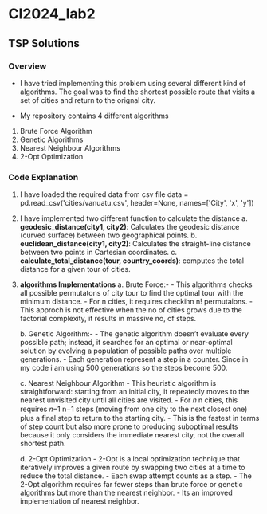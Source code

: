# CI2024_lab2

## TSP Solutions

### Overview

- I have tried implementing this problem using several different kind of algorithms. The goal was to find the shortest possible route that visits a set of cities and return to the orignal city. 

- My repository contains 4 different algorithms
 1. Brute Force Algorithm
 2. Genetic Algorithms
 3. Nearest Neighbour Algorithms
 4. 2-Opt Optimization

### Code Explanation
1. I have loaded the required data from csv file 
     data = pd.read_csv('cities/vanuatu.csv', header=None, names=['City', 'x', 'y'])

2. I have implemented two different function to calculate the distance
    a. **geodesic_distance(city1, city2)**: Calculates the geodesic distance (curved surface) between two geographical points.
    b. **euclidean_distance(city1, city2)**: Calculates the straight-line distance between two points in Cartesian coordinates.
    c. **calculate_total_distance(tour, country_coords)**: computes the total distance for a given tour of cities.

3. **algorithms Implementations**
    a. Brute Force:-
       - This algorithms checks all possible permutatons of city tour to find the optimal tour with the minimum distance.
       - For n cities, it requires checkihn n! permutaions.
       - This approch is not effective when the no of cities grows due to the factorial complexity, it results in massive no, of steps.

    b. Genetic Algorithm:- 
       - The genetic algorithm doesn’t evaluate every possible path; instead, it searches for an optimal or near-optimal solution by evolving a population of possible paths over multiple generations.
        - Each generation represent a step in a counter. Since in my code i am using 500 generations so the steps become 500.
    
    c. Nearest Neighbour Algorithm
       - This heuristic algorithm is straightforward: starting from an initial city, it repeatedly moves to the nearest unvisited city until all cities are visited.
       - For 𝑛 n cities, this requires 𝑛−1 n−1 steps (moving from one city to the next closest one) plus a final step to return to the starting city.
       - This is the fastest in terms of step count but also more prone to producing suboptimal results because it only considers the immediate nearest city, not the overall shortest path.

    d. 2-Opt Optimization
       - 2-Opt is a local optimization technique that iteratively improves a given route by swapping two cities at a time to reduce the total distance.
       - Each swap attempt counts as a step.
       - The 2-Opt algorithm requires far fewer steps than brute force or genetic algorithms but more than the nearest neighbor.
       - Its an improved implementation of nearest neighbor. 

